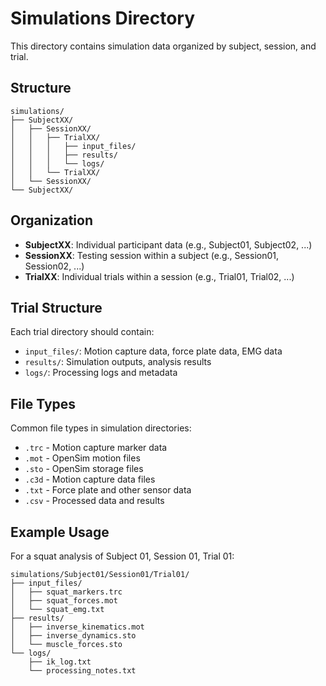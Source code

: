 # Simulations Directory

This directory contains simulation data organized by subject, session, and trial.

## Structure

```
simulations/
├── SubjectXX/
│   ├── SessionXX/
│   │   ├── TrialXX/
│   │   │   ├── input_files/
│   │   │   ├── results/
│   │   │   └── logs/
│   │   └── TrialXX/
│   └── SessionXX/
└── SubjectXX/
```

## Organization

- **SubjectXX**: Individual participant data (e.g., Subject01, Subject02, ...)
- **SessionXX**: Testing session within a subject (e.g., Session01, Session02, ...)
- **TrialXX**: Individual trials within a session (e.g., Trial01, Trial02, ...)

## Trial Structure

Each trial directory should contain:
- `input_files/`: Motion capture data, force plate data, EMG data
- `results/`: Simulation outputs, analysis results
- `logs/`: Processing logs and metadata

## File Types

Common file types in simulation directories:
- `.trc` - Motion capture marker data
- `.mot` - OpenSim motion files
- `.sto` - OpenSim storage files
- `.c3d` - Motion capture data files
- `.txt` - Force plate and other sensor data
- `.csv` - Processed data and results

## Example Usage

For a squat analysis of Subject 01, Session 01, Trial 01:
```
simulations/Subject01/Session01/Trial01/
├── input_files/
│   ├── squat_markers.trc
│   ├── squat_forces.mot
│   └── squat_emg.txt
├── results/
│   ├── inverse_kinematics.mot
│   ├── inverse_dynamics.sto
│   └── muscle_forces.sto
└── logs/
    ├── ik_log.txt
    └── processing_notes.txt
```